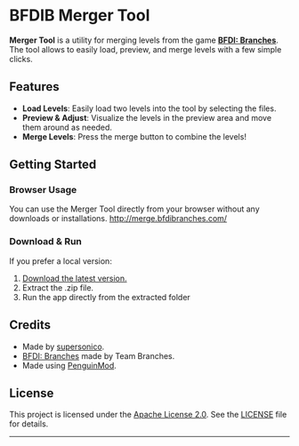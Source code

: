 # BFDIB Merger Tool

**Merger Tool** is a utility for merging levels from the game [**BFDI: Branches**](https://teambranches.itch.io/bfdi-branches). The tool allows to easily load, preview, and merge levels with a few simple clicks.

## Features

- **Load Levels**: Easily load two levels into the tool by selecting the files.
- **Preview & Adjust**: Visualize the levels in the preview area and move them around as needed.
- **Merge Levels**: Press the merge button to combine the levels!

## Getting Started

### Browser Usage

You can use the Merger Tool directly from your browser without any downloads or installations.
http://merge.bfdibranches.com/

### Download & Run

If you prefer a local version:

1. [Download the latest version.](https://github.com/supersonico/bfdib_merger_tool/releases)
2. Extract the .zip file.
3. Run the app directly from the extracted folder

## Credits
- Made by [supersonico](https://github.com/supersonico).
- [BFDI: Branches](https://teambranches.itch.io/bfdi-branches) made by Team Branches.
- Made using [PenguinMod](https://penguinmod.com).

## License

This project is licensed under the [Apache License 2.0](LICENSE). See the [LICENSE](LICENSE) file for details.

---
